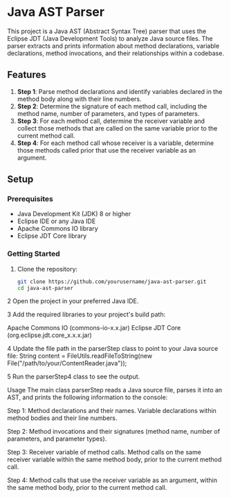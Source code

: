# Java AST Parser

This project is a Java AST (Abstract Syntax Tree) parser that uses the Eclipse JDT (Java Development Tools) to analyze Java source files. The parser extracts and prints information about method declarations, variable declarations, method invocations, and their relationships within a codebase.

## Features

1. **Step 1**: Parse method declarations and identify variables declared in the method body along with their line numbers.
2. **Step 2**: Determine the signature of each method call, including the method name, number of parameters, and types of parameters.
3. **Step 3**: For each method call, determine the receiver variable and collect those methods that are called on the same variable prior to the current method call.
4. **Step 4**: For each method call whose receiver is a variable, determine those methods called prior that use the receiver variable as an argument.

## Setup

### Prerequisites

- Java Development Kit (JDK) 8 or higher
- Eclipse IDE or any Java IDE
- Apache Commons IO library
- Eclipse JDT Core library

### Getting Started

1. Clone the repository:
   ```sh
   git clone https://github.com/yourusername/java-ast-parser.git
   cd java-ast-parser

2 Open the project in your preferred Java IDE.

3 Add the required libraries to your project's build path:

  Apache Commons IO (commons-io-x.x.jar)
  Eclipse JDT Core (org.eclipse.jdt.core_x.x.x.jar)

4 Update the file path in the parserStep class to point to your Java source file:
String content = FileUtils.readFileToString(new File("/path/to/your/ContentReader.java"));

5 Run the parserStep4 class to see the output.


Usage
The main class parserStep reads a Java source file, parses it into an AST, and prints the following information to the console:

Step 1:
Method declarations and their names.
Variable declarations within method bodies and their line numbers.

Step 2:
Method invocations and their signatures (method name, number of parameters, and parameter types).

Step 3:
Receiver variable of method calls.
Method calls on the same receiver variable within the same method body, prior to the current method call.

Step 4:
Method calls that use the receiver variable as an argument, within the same method body, prior to the current method call.
